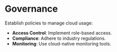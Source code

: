 # Governance

Establish policies to manage cloud usage:
- **Access Control**: Implement role-based access.
- **Compliance**: Adhere to industry regulations.
- **Monitoring**: Use cloud-native monitoring tools.
